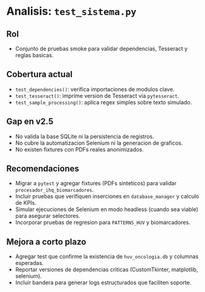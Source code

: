# Analisis: `test_sistema.py`

## Rol
- Conjunto de pruebas smoke para validar dependencias, Tesseract y reglas basicas.

## Cobertura actual
- `test_dependencies()`: verifica importaciones de modulos clave.
- `test_tesseract()`: imprime version de Tesseract via `pytesseract`.
- `test_sample_processing()`: aplica regex simples sobre texto simulado.

## Gap en v2.5
- No valida la base SQLite ni la persistencia de registros.
- No cubre la automatizacion Selenium ni la generacion de graficos.
- No existen fixtures con PDFs reales anonimizados.

## Recomendaciones
- Migrar a `pytest` y agregar fixtures (PDFs sinteticos) para validar `procesador_ihq_biomarcadores`.
- Incluir pruebas que verifiquen inserciones en `database_manager` y calculo de KPIs.
- Simular ejecuciones de Selenium en modo headless (cuando sea viable) para asegurar selectores.
- Incorporar pruebas de regresion para `PATTERNS_HUV` y biomarcadores.

## Mejora a corto plazo
- Agregar test que confirme la existencia de `huv_oncologia.db` y columnas esperadas.
- Reportar versiones de dependencias criticas (CustomTkinter, matplotlib, selenium).
- Incluir bandera para generar logs estructurados que faciliten soporte.